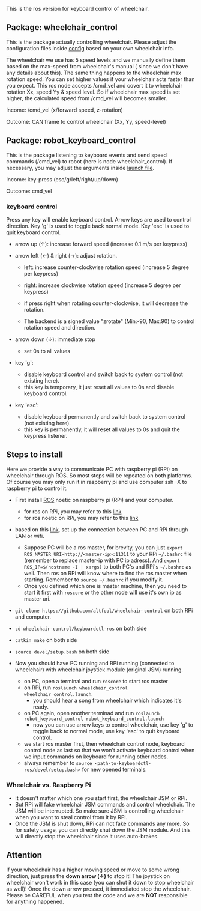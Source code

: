 This is the ros version for keyboard control of wheelchair.

## Package: wheelchair_control

This is the package actually controlling wheelchair. Please adjust the configuration files
inside [config](/keyboardctl-ros/src/wheelchair_control/config) based on your own wheelchair info.

The wheelchair we use has 5 speed levels and we manually define them based on the max-speed from wheelchair's manual (
since we don't have any details about this). The same thing happens to the wheelchair max rotation speed. You can set
higher values if your wheelchair acts faster than you expect. This ros node accepts /cmd_vel and covert it to wheelchair
rotation Xx, speed Yy & speed level. So if wheelchair max speed is set higher, the calculated speed from /cmd_vel will
becomes smaller.

Income: /cmd_vel (x/forward speed, z-rotation)

Outcome: CAN frame to control wheelchair (Xx, Yy, speed-level)

## Package: robot_keyboard_control

This is the package listening to keyboard events and send speed commands (/cmd_vel) to robot (here is node
wheelchair_control). If necessary, you may adjust the arguments
inside [launch file](/keyboardctl-ros/src/robot_keyboard_control/launch/robot_keyboard_control.launch).

Income: key-press (esc/g/left/right/up/down)

Outcome: cmd_vel

### keyboard control

Press any key will enable keyboard control. Arrow keys are used to control direction. Key 'g' is used to toggle back
normal mode. Key 'esc' is used to quit keyboard control.

* arrow up (&uarr;): increase forward speed (increase 0.1 m/s per keypress)

* arrow left (&larr;) & right (&rarr;): adjust rotation.

    * left: increase counter-clockwise rotation speed (increase 5 degree per keypress)

    * right: increase clockwise rotation speed (increase 5 degree per keypress)

    * if press right when rotating counter-clockwise, it will decrease the rotation.

    * The backend is a signed value "zrotate" (Min:-90, Max:90) to control rotation speed and direction.

* arrow down (&darr;): immediate stop

    * set 0s to all values

* key 'g':

    * disable keyboard control and switch back to system control (not existing here).
    * this key is temporary, it just reset all values to 0s and disable keyboard control.

* key 'esc':

    * disable keyboard permanently and switch back to system control (not existing here).
    * this key is permanently, it will reset all values to 0s and quit the keypress listener.

## Steps to install

Here we provide a way to communicate PC with raspberry pi (RPi) on wheelchair through ROS. So most steps will be
repeated on both platforms. Of course you may only run it in raspberry pi and use computer ssh -X to raspberry pi to
control it.

* First install [ROS](http://wiki.ros.org/ROS/Installation) noetic on raspberry pi (RPi) and your computer.
    * for ros on RPi, you may refer to this [link](http://wiki.ros.org/ROSberryPi/Setting%20up%20ROS%20on%20RaspberryPi)
    * for ros noetic on RPi, you may refer to this [link](https://varhowto.com/install-ros-noetic-raspberry-pi-4/)
* based on this [link](http://wiki.ros.org/ROS/Tutorials/MultipleMachines), set up the connection between PC and RPi
  through LAN or wifi.
    * Suppose PC will be a ros master, for brevity, you can just `export ROS_MASTER_URI=http://<master-ip>:11311` to
      your RPi `~/.bashrc` file (remember to replace master-ip with PC ip adress).
      And `export ROS_IP=$(hostname -I | xargs)` to both PC's and RPi's `~/.bashrc` as well. Then ros on RPi will know where to find the ros
      master when starting. Remember to `source ~/.bashrc` if you modify it.
    * Once you defined which one is master machine, then you need to start it first with `roscore` or the other node
      will use it's own ip as master uri.
* `git clone https://github.com/altfool/wheelchair-control` on both RPi and computer.

* `cd wheelchair-control/keyboardctl-ros` on both side

* `catkin_make` on both side

* `source devel/setup.bash` on both side

* Now you should have PC running and RPi running (connected to wheelchair) with wheelchair joystick module (original
  JSM) running.
    * on PC, open a terminal and run `roscore` to start ros master
    * on RPi, run `roslaunch wheelchair_control wheelchair_control.launch`.
        * you should hear a song from wheelchair which indicates it's ready.
    * on PC again, open another terminad and run `roslaunch robot_keyboard_control robot_keyboard_control.launch`
        * now you can use arrow keys to control wheelchair, use key 'g' to toggle back to normal mode, use key 'esc' to
          quit keyboard control.
    * we start ros master first, then wheelchair control node, keyboard control node as last so that we won't activate
      keyboard control when we input commands on keyboard for running other nodes.
    * always remember to `source <path-to-keyboardctl-ros/devel/setup.bash>` for new opened terminals.

### Wheelchair vs. Raspberry Pi

* It doesn't matter which one you start first, the wheelchair JSM or RPi.
* But RPi will fake wheelchair JSM commands and control wheelchair. The JSM will be interrupted. So make sure JSM is
  controlling wheelchair when you want to steal control from it by RPi.
* Once the JSM is shut down, RPi can not fake commands any more. So for safety usage, you can directly shut down the JSM
  module. And this will directly stop the wheelchair since it uses auto-brakes.

## Attention

If your wheelchair has a higher moving speed or move to some wrong direction, just press the **down arrow (&darr;)** to
stop it! The joystick on wheelchair won't work in this case (you can shut it down to stop wheelchair as well)! Once the
down arrow pressed, it immediated stop the wheelchair. Please be CAREFUL when you test the code and we are **NOT**
responsible for anything happened.
